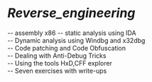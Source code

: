 # ***Reverse_engineering***

-- assembly x86
-- static analysis using IDA <br>
-- Dynamic analysis using Windbg and x32dbg <br>
-- Code patching and Code Obfuscation <br>
-- Dealing with Anti-Debug Tricks <br>
-- Using the tools HxD,CFF explorer <br>
-- Seven exercises with write-ups <br>
